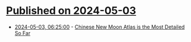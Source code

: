 # [Published on 2024-05-03](index.md)

* [2024-05-03, 06:25:00](https://soylentnews.org/article.pl?sid=24/05/02/1235254&from=rss) - [Chinese New Moon Atlas is the Most Detailed So Far](https://soylentnews.org/article.pl?sid=24/05/02/1235254&from=rss)

